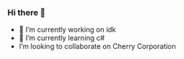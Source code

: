 ### Hi there 👋


- 🔭 I’m currently working on idk
- 🌱 I’m currently learning c#
- I’m looking to collaborate on Cherry Corporation
